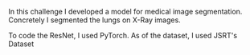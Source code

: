 In this challenge I developed a model for medical image segmentation. Concretely I segmented the lungs on X-Ray images.

To code the ResNet, I used PyTorch.
As of the dataset, I used JSRT's Dataset